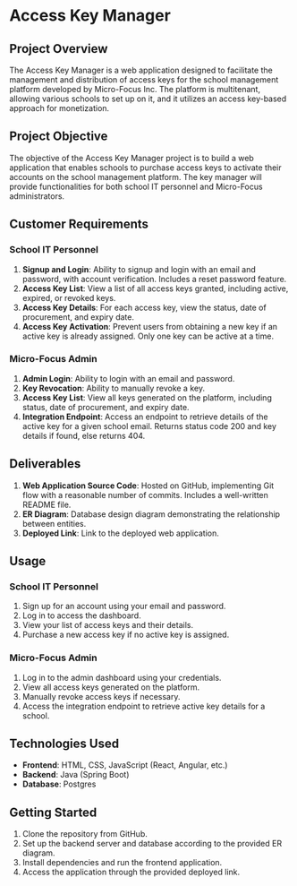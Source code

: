 # Access Key Manager

## Project Overview

The Access Key Manager is a web application designed to facilitate the management and distribution of access keys for the school management platform developed by Micro-Focus Inc. The platform is multitenant, allowing various schools to set up on it, and it utilizes an access key-based approach for monetization.

## Project Objective

The objective of the Access Key Manager project is to build a web application that enables schools to purchase access keys to activate their accounts on the school management platform. The key manager will provide functionalities for both school IT personnel and Micro-Focus administrators.

## Customer Requirements

### School IT Personnel

1. **Signup and Login**: Ability to signup and login with an email and password, with account verification. Includes a reset password feature.
2. **Access Key List**: View a list of all access keys granted, including active, expired, or revoked keys.
3. **Access Key Details**: For each access key, view the status, date of procurement, and expiry date.
4. **Access Key Activation**: Prevent users from obtaining a new key if an active key is already assigned. Only one key can be active at a time.

### Micro-Focus Admin

1. **Admin Login**: Ability to login with an email and password.
2. **Key Revocation**: Ability to manually revoke a key.
3. **Access Key List**: View all keys generated on the platform, including status, date of procurement, and expiry date.
4. **Integration Endpoint**: Access an endpoint to retrieve details of the active key for a given school email. Returns status code 200 and key details if found, else returns 404.

## Deliverables

1. **Web Application Source Code**: Hosted on GitHub, implementing Git flow with a reasonable number of commits. Includes a well-written README file.
2. **ER Diagram**: Database design diagram demonstrating the relationship between entities.
3. **Deployed Link**: Link to the deployed web application.

## Usage

### School IT Personnel

1. Sign up for an account using your email and password.
2. Log in to access the dashboard.
3. View your list of access keys and their details.
4. Purchase a new access key if no active key is assigned.

### Micro-Focus Admin

1. Log in to the admin dashboard using your credentials.
2. View all access keys generated on the platform.
3. Manually revoke access keys if necessary.
4. Access the integration endpoint to retrieve active key details for a school.

## Technologies Used

- **Frontend**: HTML, CSS, JavaScript (React, Angular, etc.)
- **Backend**: Java (Spring Boot)
- **Database**: Postgres

## Getting Started

1. Clone the repository from GitHub.
2. Set up the backend server and database according to the provided ER diagram.
3. Install dependencies and run the frontend application.
4. Access the application through the provided deployed link.
